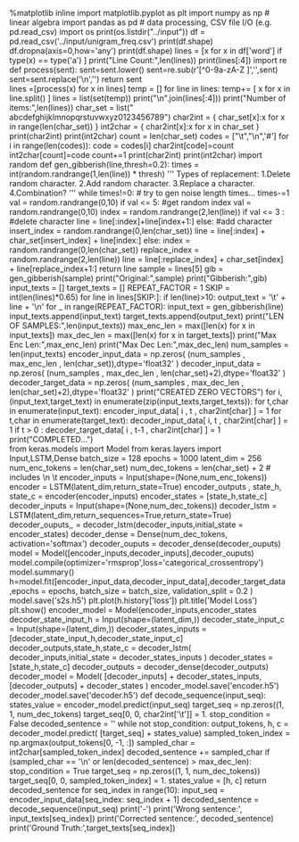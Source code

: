 %matplotlib inline
import matplotlib.pyplot as plt
import numpy as np # linear algebra
import pandas as pd # data processing, CSV file I/O (e.g. pd.read_csv)
import os
print(os.listdir("../input"))
df  = pd.read_csv('../input/unigram_freq.csv')
print(df.shape)
df.dropna(axis=0,how='any')
print(df.shape)
lines = [x for x in df['word'] if type(x) == type('a') ]
print("Line Count:",len(lines))
print(lines[:4])
import re
def process(sent):
    sent=sent.lower()
    sent=re.sub(r'[^0-9a-zA-Z ]','',sent)
    sent=sent.replace('\n','')
    return sent    
    lines =[process(x) for x in lines]
temp = []
for line in lines:
    temp+= [ x for x in line.split() ]
lines = list(set(temp))
print("\n".join(lines[:4]))
print("Number of items:",len(lines))
char_set = list(" abcdefghijklmnopqrstuvwxyz0123456789")
char2int = { char_set[x]:x for x in range(len(char_set)) }
int2char = { char2int[x]:x for x in char_set }
print(char2int)
print(int2char)
count = len(char_set)
codes = ["\t","\n",'#']
for i in range(len(codes)):
    code = codes[i]
    char2int[code]=count
    int2char[count]=code
    count+=1
print(char2int)
print(int2char)
import random
def gen_gibberish(line,thresh=0.2):
    times = int(random.randrange(1,len(line)) * thresh)
    '''
    Types of replacement:
        1.Delete random character.
        2.Add random character.
        3.Replace a character.
        4.Combination?
    '''
    while times!=0:
        # try to gen noise length times...
        times-=1
        val = random.randrange(0,10)
        if val <= 5:
            #get random index
            val = random.randrange(0,10)
            index = random.randrange(2,len(line))
            if val <= 3 :
                #delete character
                line = line[:index]+line[index+1:]
            else:
                #add character
                insert_index = random.randrange(0,len(char_set))
                line = line[:index] + char_set[insert_index] + line[index:]
        else:
            index = random.randrange(0,len(char_set))
            replace_index = random.randrange(2,len(line))
            line = line[:replace_index] + char_set[index] + line[replace_index+1:]
    return line
sample = lines[5]
gib = gen_gibberish(sample)
print("Original:",sample)
print("Gibberish:",gib)
input_texts = []
target_texts = []
REPEAT_FACTOR = 1
SKIP = int(len(lines)*0.65)
for line in lines[SKIP:]:
    if len(line)>10:
        output_text = '\t' + line + '\n'
        for _ in range(REPEAT_FACTOR):
            input_text = gen_gibberish(line)
            input_texts.append(input_text)
            target_texts.append(output_text)
print("LEN OF SAMPLES:",len(input_texts))
max_enc_len = max([len(x) for x in input_texts])
max_dec_len = max([len(x) for x in target_texts])
print("Max Enc Len:",max_enc_len)
print("Max Dec Len:",max_dec_len)
num_samples = len(input_texts)
encoder_input_data = np.zeros( (num_samples , max_enc_len , len(char_set)),dtype='float32' )
decoder_input_data = np.zeros( (num_samples , max_dec_len , len(char_set)+2),dtype='float32' )
decoder_target_data = np.zeros( (num_samples , max_dec_len , len(char_set)+2),dtype='float32' )
print("CREATED ZERO VECTORS")
for i,(input_text,target_text) in enumerate(zip(input_texts,target_texts)):
    for t,char in enumerate(input_text):
        encoder_input_data[ i , t , char2int[char] ] = 1
    for t,char in enumerate(target_text):
        decoder_input_data[ i, t , char2int[char] ] = 1
        if t > 0 :
            decoder_target_data[ i , t-1 , char2int[char] ] = 1
print("COMPLETED...")    
from keras.models import Model
from keras.layers import Input,LSTM,Dense
batch_size = 128
epochs = 1000
latent_dim = 256
num_enc_tokens = len(char_set)
num_dec_tokens = len(char_set) + 2 # includes \n \t
encoder_inputs = Input(shape=(None,num_enc_tokens))
encoder = LSTM(latent_dim,return_state=True)
encoder_outputs , state_h, state_c = encoder(encoder_inputs)
encoder_states = [state_h,state_c]
decoder_inputs = Input(shape=(None,num_dec_tokens))
decoder_lstm = LSTM(latent_dim,return_sequences=True,return_state=True)
decoder_ouputs,_,_ = decoder_lstm(decoder_inputs,initial_state = encoder_states)
decoder_dense = Dense(num_dec_tokens, activation='softmax')
decoder_ouputs = decoder_dense(decoder_ouputs)
model = Model([encoder_inputs,decoder_inputs],decoder_ouputs)
model.compile(optimizer='rmsprop',loss='categorical_crossentropy')
model.summary()
h=model.fit([encoder_input_data,decoder_input_data],decoder_target_data
         ,epochs = epochs,
          batch_size = batch_size,
          validation_split = 0.2
         )
model.save('s2s.h5')
plt.plot(h.history['loss'])
plt.title('Model Loss')
plt.show()
encoder_model = Model(encoder_inputs,encoder_states
decoder_state_input_h = Input(shape=(latent_dim,))
decoder_state_input_c = Input(shape=(latent_dim,))
decoder_states_inputs = [decoder_state_input_h,decoder_state_input_c]
decoder_outputs,state_h,state_c = decoder_lstm(
        decoder_inputs,initial_state = decoder_states_inputs
)
decoder_states = [state_h,state_c]
decoder_outputs = decoder_dense(decoder_outputs)
decoder_model = Model(
    [decoder_inputs] + decoder_states_inputs,
    [decoder_outputs] + decoder_states
)
encoder_model.save('encoder.h5')
decoder_model.save('decoder.h5')
def decode_sequence(input_seq):
    states_value = encoder_model.predict(input_seq)
    target_seq = np.zeros((1, 1, num_dec_tokens)
    target_seq[0, 0, char2int['\t']] = 1.
    stop_condition = False
    decoded_sentence = ''
    while not stop_condition:
        output_tokens, h, c = decoder_model.predict(
            [target_seq] + states_value)
        sampled_token_index = np.argmax(output_tokens[0, -1, :])
        sampled_char = int2char[sampled_token_index]
        decoded_sentence += sampled_char
        if (sampled_char == '\n' or
           len(decoded_sentence) > max_dec_len):
            stop_condition = True
        target_seq = np.zeros((1, 1, num_dec_tokens))
        target_seq[0, 0, sampled_token_index] = 1.
        states_value = [h, c]
    return decoded_sentence
for seq_index in range(10):
    input_seq = encoder_input_data[seq_index: seq_index + 1]
    decoded_sentence = decode_sequence(input_seq)
    print('-')
    print('Wrong sentence:', input_texts[seq_index])
    print('Corrected sentence:', decoded_sentence)
    print('Ground Truth:',target_texts[seq_index])
